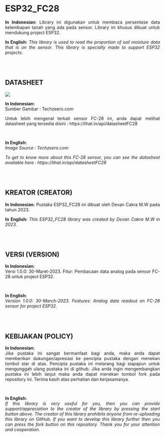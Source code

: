 # ESP32_FC28

<p align="justify"><strong>In Indonesian:</strong> Library ini digunakan untuk membaca persentase data kelembapan tanah yang ada pada sensor. Library ini khusus dibuat untuk mendukung project ESP32.</p>
<p align="justify"><strong>In English:</strong><i> This library is used to read the proportion of soil moisture data that is on the sensor. This library is specially made to support ESP32 projects.</i></p>
<br/><br/>

## DATASHEET

<img src="https://user-images.githubusercontent.com/54527592/228819475-d9ceee53-f0d8-43ce-b09b-4ea7ed0cbc12.png"/>
<br/>
<p align="justify"><strong>In Indonesian:</strong><br/>Sumber Gambar : Techzeero.com</p>
<p align="justify">Untuk lebih mengenal terkait sensor FC-28 ini, anda dapat melihat datasheet yang tersedia disini : https://lihat.in/api/datasheetFC28</p><br/>
<p align="justify"><strong>In English:</strong><br/><i>Image Source : Techzeero.com</i></p>
<p align="justify"><i>To get to know more about this FC-28 sensor, you can see the datasheet available here : https://lihat.in/api/datasheetFC28</i></p>
<br/><br/>

## KREATOR (CREATOR)

<p align="justify"><strong>In Indonesian:</strong> Pustaka ESP32_FC28 ini dibuat oleh Devan Cakra M.W pada tahun 2023.</p>
<p align="justify"><strong>In English:</strong><i> This ESP32_FC28 library was created by Devan Cakra M.W in 2023.</i></p>
<br/><br/>

## VERSI (VERSION)

<p align="justify"><strong>In Indonesian:</strong><br/> Versi 1.0.0: 30-Maret-2023. Fitur: Pembacaan data analog pada sensor FC-28 untuk project ESP32.</p><br>
<p align="justify"><strong>In English:</strong><br/><i> Version 1.0.0: 30-March-2023. Features: Analog data readout on FC-28 sensor for project ESP32.</i></p>
<br/><br/>

## KEBIJAKAN (POLICY)

<p align="justify"><strong>In Indonesian:</strong><br/> Jika pustaka ini sangat bermanfaat bagi anda, maka anda dapat memberikan dukungan/apresiasi ke pencipta pustaka dengan menekan tombol star di atas. Pencipta pustaka ini melarang bagi siapapun untuk mengunggah ulang pustaka ini di github. Jika anda ingin mengembangkan pustaka ini lebih lanjut maka anda dapat menekan tombol fork pada repository ini. Terima kasih atas perhatian dan kerjasamanya.</p><br>
<p align="justify"><strong>In English:</strong><br/><i> If this library is very useful for you, then you can provide support/appreciation to the creator of the library by pressing the start button above. The creator of this library prohibits anyone from re-uploading this library on GitHub. If you want to develop this library further then you can press the fork button on this repository. Thank you for your attention and cooperation.</i></p>
<br/><br/>
